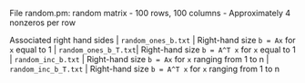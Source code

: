 File random.pm: random matrix
    - 100 rows, 100 columns
    - Approximately 4 nonzeros per row

Associated right hand sides
| `random_ones_b.txt`  | Right-hand size `b = Ax` for `x` equal to 1
| `random_ones_b_T.txt`| Right-hand size `b = A^T x` for `x` equal to 1
| `random_inc_b.txt`   | Right-hand size `b = Ax` for `x` ranging from 1 to n
| `random_inc_b_T.txt` | Right-hand size `b = A^T x` for `x` ranging from 1 to n
